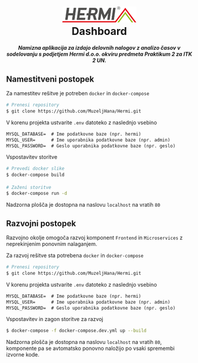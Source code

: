 <h1 align="center">
  <br>
  <img src="Dokumentacija\Slike\hermi-logo-dark.png" width="200">
  <br>
  Dashboard
  <br>
</h1>

<h4 align="center"><i>Namizna aplikacija za izdajo delovnih nalogov z analizo časov v sodelovanju s podjetjem Hermi d.o.o. okviru predmeta Praktikum 2 za ITK 2 UN.</i></h4>

## Namestitveni postopek
Za namestitev rešitve je potreben `docker` in `docker-compose`
```bash
# Prenesi repository
$ git clone https://github.com/MuzeljHana/Hermi.git
```
V korenu projekta ustvarite `.env` datoteko z naslednjo vsebino
```shell
MYSQL_DATABASE=  # Ime podatkovne baze (npr. hermi)
MYSQL_USER=      # Ime uporabnika podatkovne baze (npr. admin)
MYSQL_PASSWORD=  # Geslo uporabnika podatkovne baze (npr. geslo)
```
Vspostavitev storitve
```bash
# Prevedi docker slike
$ docker-compose build

# Zaženi storitve
$ docker-compose run -d
```
Nadzorna plošča je dostopna na naslovu `localhost` na vratih `80`

## Razvojni postopek
Razvojno okolje omogoča razvoj komponent `Frontend` in `Microservices` z neprekinjenim ponovnim nalaganjem.

Za razvoj rešitve sta potrebena `docker` in `docker-compose`
```bash
# Prenesi repository
$ git clone https://github.com/MuzeljHana/Hermi.git
```
V korenu projekta ustvarite `.env` datoteko z naslednjo vsebino
```shell
MYSQL_DATABASE=  # Ime podatkovne baze (npr. hermi)
MYSQL_USER=      # Ime uporabnika podatkovne baze (npr. admin)
MYSQL_PASSWORD=  # Geslo uporabnika podatkovne baze (npr. geslo)
```
Vspostavitev in zagon storitve za razvoj
```bash
$ docker-compose -f docker-compose.dev.yml up --build
```
Nadzorna plošča je dostopna na naslovu `localhost` na vratih `80`, komponente pa se avtomatsko ponovno naložijo po vsaki spremembi izvorne kode.



